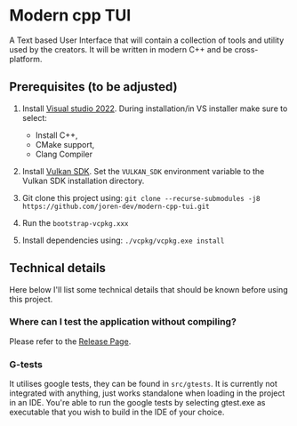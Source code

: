 # Modern cpp TUI
A Text based User Interface that will contain a collection of tools and utility used by the creators. It will be written in modern C++ and be cross-platform.

## Prerequisites (to be adjusted)
1. Install [Visual studio 2022](https://visualstudio.microsoft.com/vs/). During installation/in VS installer make sure to select:
	- Install C++, 
    - CMake support,
    - Clang Compiler

2. Install [Vulkan SDK](https://vulkan.lunarg.com/). Set the `VULKAN_SDK` environment variable to the Vulkan SDK installation directory.

3. Git clone this project using: `git clone --recurse-submodules -j8 https://github.com/joren-dev/modern-cpp-tui.git`

4. Run the `bootstrap-vcpkg.xxx`

5. Install dependencies using: `./vcpkg/vcpkg.exe install`


## Technical details
Here below I'll list some technical details that should be known before using this project.

### Where can I test the application without compiling?
Please refer to the [Release Page](https://github.com/joren-dev/modern-cpp-tui/releases).

### G-tests
It utilises google tests, they can be found in `src/gtests`. It is currently not integrated with anything, just works standalone when loading in the project in an IDE.
You're able to run the google tests by selecting gtest.exe as executable that you wish to build in the IDE of your choice.
